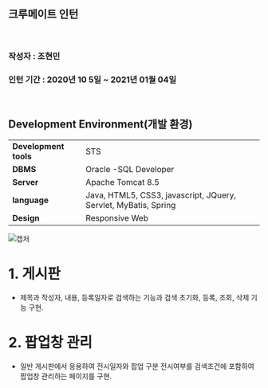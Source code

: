 ## 크루메이트 인턴

<br/>

### 작성자 : 조현민
### 인턴 기간 : 2020년 10 5일 ~ 2021년 01월 04일

<br/>

## Development Environment(개발 환경)
<table>
 <tr>
   <td><b>Development tools</b></td>
   <td>STS</td>
 </tr>
 <tr>
   <td><b>DBMS</b></td>
   <td> Oracle -SQL Developer</td> 
 </tr>
 <tr>
   <td><b>Server</b></td>
   <td>Apache Tomcat 8.5</td> 
 </tr>
 <tr>
   <td><b>language</b></td>
   <td>Java, HTML5, CSS3, javascript, JQuery, Servlet, MyBatis, Spring</td> 
 </tr>
 <tr>
  <td><b>Design</b></td>
  <td>Responsive Web</td> 
 </tr>
</table>

![캡처](https://user-images.githubusercontent.com/66407414/103542154-dac5c600-4edf-11eb-9f4f-5e71e97f9ea7.PNG)
<br/>

# 1. 게시판
- 제목과 작성자, 내용, 등록일자로 검색하는 기능과 검색 초기화, 등록, 조회, 삭제 기능 구현.


# 2. 팝업창 관리
- 일반 게시판에서 응용하여 전시일자와 팝업 구분 전시여부를 검색조건에 포함하여 팝업창 관리하는 페이지를 구현.
